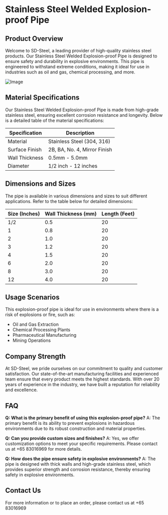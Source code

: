 # Stainless Steel Welded Explosion-proof Pipe

## Product Overview
Welcome to SD-Steel, a leading provider of high-quality stainless steel products. Our Stainless Steel Welded Explosion-proof Pipe is designed to ensure safety and durability in explosive environments. This pipe is engineered to withstand extreme conditions, making it ideal for use in industries such as oil and gas, chemical processing, and more.

![Image](https://github.com/user-attachments/assets/2567258e-e124-4816-932d-1809bd27ef0b)

## Material Specifications
Our Stainless Steel Welded Explosion-proof Pipe is made from high-grade stainless steel, ensuring excellent corrosion resistance and longevity. Below is a detailed table of the material specifications:

| Specification | Description |
|---------------|-------------|
| Material      | Stainless Steel (304, 316) |
| Surface Finish| 2B, BA, No. 4, Mirror Finish |
| Wall Thickness| 0.5mm - 5.0mm |
| Diameter      | 1/2 inch - 12 inches |

## Dimensions and Sizes
The pipe is available in various dimensions and sizes to suit different applications. Refer to the table below for detailed dimensions:

| Size (Inches) | Wall Thickness (mm) | Length (Feet) |
|---------------|---------------------|---------------|
| 1/2           | 0.5                 | 20            |
| 1             | 0.8                 | 20            |
| 2             | 1.0                 | 20            |
| 3             | 1.2                 | 20            |
| 4             | 1.5                 | 20            |
| 6             | 2.0                 | 20            |
| 8             | 3.0                 | 20            |
| 12            | 4.0                 | 20            |

## Usage Scenarios
This explosion-proof pipe is ideal for use in environments where there is a risk of explosions or fire, such as:
- Oil and Gas Extraction
- Chemical Processing Plants
- Pharmaceutical Manufacturing
- Mining Operations

## Company Strength
At SD-Steel, we pride ourselves on our commitment to quality and customer satisfaction. Our state-of-the-art manufacturing facilities and experienced team ensure that every product meets the highest standards. With over 20 years of experience in the industry, we have built a reputation for reliability and excellence.

## FAQ
**Q: What is the primary benefit of using this explosion-proof pipe?**
A: The primary benefit is its ability to prevent explosions in hazardous environments due to its robust construction and material properties.

**Q: Can you provide custom sizes and finishes?**
A: Yes, we offer customization options to meet your specific requirements. Please contact us at +65 83016969 for more details.

**Q: How does the pipe ensure safety in explosive environments?**
A: The pipe is designed with thick walls and high-grade stainless steel, which provides superior strength and corrosion resistance, thereby ensuring safety in explosive environments.

## Contact Us
For more information or to place an order, please contact us at +65 83016969 
